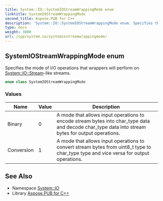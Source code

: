 ```yaml
---
title: System::IO::SystemIOStreamWrappingMode enum
linktitle: SystemIOStreamWrappingMode
second_title: Aspose.PUB for C++
description: 'System::IO::SystemIOStreamWrappingMode enum. Specifies the mode of I/O operations that wrappers will perform on System::IO::Stream-like streams in C++.'
type: docs
weight: 3800
url: /cpp/system.io/systemiostreamwrappingmode/
---
```

## SystemIOStreamWrappingMode enum


Specifies the mode of I/O operations that wrappers will perform on [System::IO::Stream](../stream/)-like streams.

```cpp
enum class SystemIOStreamWrappingMode
```

### Values

| Name | Value | Description |
| --- | --- | --- |
| Binary | 0 | A mode that allows input operations to encode stream bytes into char_type data and decode char_type data into stream bytes for output operations. |
| Conversion | 1 | A mode that allows input operations to convert stream bytes from uint8_t type to char_type type and vice versa for output operations. |

## See Also

* Namespace [System::IO](../)
* Library [Aspose.PUB for C++](../../)
